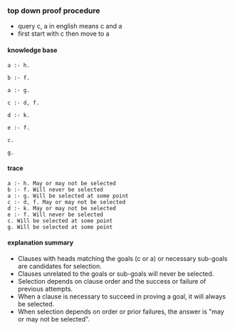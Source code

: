 ### top down proof procedure

- query c, a in english means c and a
- first start with c then move to a

#### knowledge base
```
a :- h.

b :- f.

a :- g.    

c :- d, f.

d :- k.

e :- f.

c.

g.
```

#### trace
```
a :- h. May or may not be selected
b :- f. Will never be selected
a :- g. Will be selected at some point
c :- d, f. May or may not be selected
d :- k. May or may not be selected
e :- f. Will never be selected
c. Will be selected at some point
g. Will be selected at some point
```


#### explanation summary
- Clauses with heads matching the goals (c or a) or necessary sub-goals are candidates for selection.
- Clauses unrelated to the goals or sub-goals will never be selected.
- Selection depends on clause order and the success or failure of previous attempts.
- When a clause is necessary to succeed in proving a goal, it will always be selected.
- When selection depends on order or prior failures, the answer is "may or may not be selected".